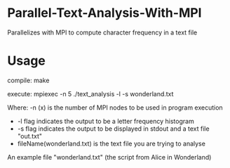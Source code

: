 # Parallel-Text-Analysis-With-MPI
Parallelizes with MPI to compute character frequency in a text file

# Usage
compile: make

execute: mpiexec -n 5 ./text_analysis -l -s wonderland.txt

Where:
  -n (x) is the number of MPI nodes to be used in program execution
  - -l flag indicates the output to be a letter frequency histogram
  - -s flag indicates the output to be displayed in stdout and a text file "out.txt"
  - fileName(wonderland.txt) is the text file you are trying to analyse
  
An example file "wonderland.txt" (the script from Alice in Wonderland)
